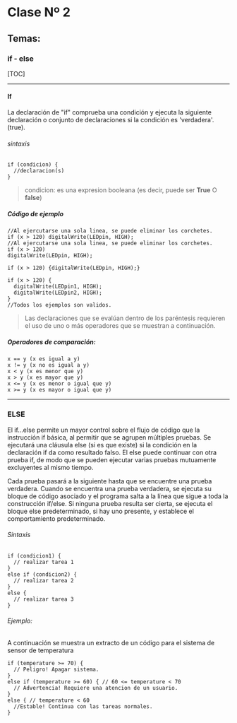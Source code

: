 #  Clase Nº 2
## Temas: 
### if - else

[TOC]

___ 
#### If
 
La declaración de "if" comprueba una condición y ejecuta la siguiente declaración o conjunto de declaraciones si la condición es 'verdadera'. (true).

###### sintaxis
```
if (condicion) {
  //declaracion(s)
}
```
> condicion: es una expresion booleana (es decir, puede ser **True** O **false**)

##### Código de ejemplo 

```
//Al ejercutarse una sola linea, se puede eliminar los corchetes. 
if (x > 120) digitalWrite(LEDpin, HIGH); 
//Al ejercutarse una sola linea, se puede eliminar los corchetes. 
if (x > 120)
digitalWrite(LEDpin, HIGH);

if (x > 120) {digitalWrite(LEDpin, HIGH);}

if (x > 120) {
  digitalWrite(LEDpin1, HIGH);
  digitalWrite(LEDpin2, HIGH);
}
//Todos los ejemplos son validos. 
```

> Las declaraciones que se evalúan dentro de los paréntesis requieren el uso de uno o más operadores que se muestran a continuación.
##### Operadores de comparación:
```
x == y (x es igual a y) 
x != y (x no es igual a y) 
x < y (x es menor que y) 
x > y (x es mayor que y) 
x <= y (x es menor o igual que y) 
x >= y (x es mayor o igual que y)
```
___

### ELSE 

El if…​else permite un mayor control sobre el flujo de código que la instrucción if básica, al permitir que se agrupen múltiples pruebas. Se ejecutará una cláusula else (si es que existe) si la condición en la declaración if da como resultado falso. El else puede continuar con otra prueba if, de modo que se pueden ejecutar varias pruebas mutuamente excluyentes al mismo tiempo.

Cada prueba pasará a la siguiente hasta que se encuentre una prueba verdadera. Cuando se encuentra una prueba verdadera, se ejecuta su bloque de código asociado y el programa salta a la línea que sigue a toda la construcción if/else. Si ninguna prueba resulta ser cierta, se ejecuta el bloque else predeterminado, si hay uno presente, y establece el comportamiento predeterminado.


###### Sintaxis
```
if (condicion1) {
  // realizar tarea 1
}
else if (condicion2) {
  // realizar tarea 2
}
else {
  // realizar tarea 3
}
```
###### Ejemplo:
A continuación se muestra un extracto de un código para el sistema de sensor de temperatura

```
if (temperature >= 70) {
  // Peligro! Apagar sistema.
}
else if (temperature >= 60) { // 60 <= temperature < 70
  // Advertencia! Requiere una atencion de un usuario.
}
else { // temperature < 60
  //Estable! Continua con las tareas normales.
}
```

